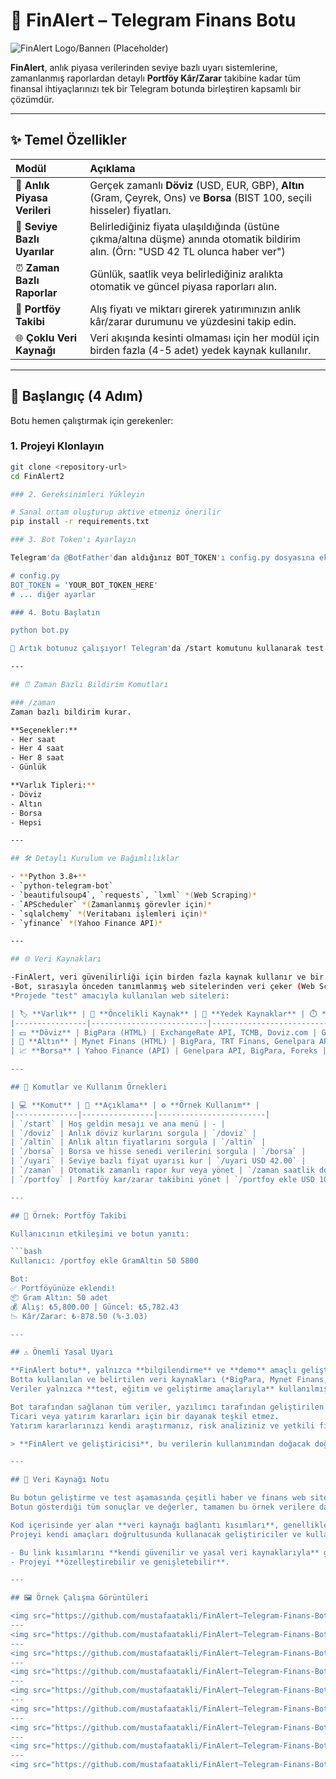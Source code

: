 # 🤖 FinAlert – Telegram Finans Botu

![FinAlert Logo/Bannerı (Placeholder)](https://via.placeholder.com/800x200?text=FinAlert+:+Telegram+Finans+Takip+Botu)

**FinAlert**, anlık piyasa verilerinden seviye bazlı uyarı sistemlerine, zamanlanmış raporlardan detaylı **Portföy Kâr/Zarar** takibine kadar tüm finansal ihtiyaçlarınızı tek bir Telegram botunda birleştiren kapsamlı bir çözümdür.

---

## ✨ Temel Özellikler

| Modül | Açıklama |
| :--- | :--- |
| 💸 **Anlık Piyasa Verileri** | Gerçek zamanlı **Döviz** (USD, EUR, GBP), **Altın** (Gram, Çeyrek, Ons) ve **Borsa** (BIST 100, seçili hisseler) fiyatları. |
| 🔔 **Seviye Bazlı Uyarılar** | Belirlediğiniz fiyata ulaşıldığında (üstüne çıkma/altına düşme) anında otomatik bildirim alın. (Örn: "USD 42 TL olunca haber ver") |
| ⏰ **Zaman Bazlı Raporlar** | Günlük, saatlik veya belirlediğiniz aralıkta otomatik ve güncel piyasa raporları alın. |
| 💼 **Portföy Takibi** | Alış fiyatı ve miktarı girerek yatırımınızın anlık kâr/zarar durumunu ve yüzdesini takip edin. |
| 🌐 **Çoklu Veri Kaynağı** | Veri akışında kesinti olmaması için her modül için birden fazla (4-5 adet) yedek kaynak kullanılır. |

---

## 🚀 Başlangıç (4 Adım)

Botu hemen çalıştırmak için gerekenler:

### 1. Projeyi Klonlayın

```bash
git clone <repository-url>
cd FinAlert2

### 2. Gereksinimleri Yükleyin

# Sanal ortam oluşturup aktive etmeniz önerilir
pip install -r requirements.txt

### 3. Bot Token'ı Ayarlayın

Telegram'da @BotFather'dan aldığınız BOT_TOKEN'ı config.py dosyasına ekleyin:

# config.py
BOT_TOKEN = 'YOUR_BOT_TOKEN_HERE' 
# ... diğer ayarlar

### 4. Botu Başlatın

python bot.py

🎉 Artık botunuz çalışıyor! Telegram'da /start komutunu kullanarak test edebilirsiniz.

---

## ⏰ Zaman Bazlı Bildirim Komutları

### /zaman
Zaman bazlı bildirim kurar.

**Seçenekler:**
- Her saat
- Her 4 saat
- Her 8 saat
- Günlük

**Varlık Tipleri:**
- Döviz
- Altın
- Borsa
- Hepsi

---

## 🛠️ Detaylı Kurulum ve Bağımlılıklar

- **Python 3.8+**
- `python-telegram-bot`
- `beautifulsoup4`, `requests`, `lxml` *(Web Scraping)*
- `APScheduler` *(Zamanlanmış görevler için)*
- `sqlalchemy` *(Veritabanı işlemleri için)*
- `yfinance` *(Yahoo Finance API)*

---

## 🌐 Veri Kaynakları

-FinAlert, veri güvenilirliği için birden fazla kaynak kullanır ve bir kaynak başarısız olduğunda otomatik olarak yedeğe geçer.
-Bot, sırasıyla önceden tanımlanmış web sitelerinden veri çeker (Web Scraping) veya belirlenmiş API'ler üzerinden bilgi alır.
*Projede "test" amacıyla kullanılan web siteleri:

| 🏷️ **Varlık** | 🥇 **Öncelikli Kaynak** | 🔁 **Yedek Kaynaklar** | ⏱️ **Güncelleme Sıklığı** |
|----------------|--------------------------|--------------------------|-----------------------------|
| 💵 **Döviz** | BigPara (HTML) | ExchangeRate API, TCMB, Doviz.com | Gerçek Zamanlı |
| 🥇 **Altın** | Mynet Finans (HTML) | BigPara, TRT Finans, Genelpara API | 1–2 Dakikada Bir |
| 📈 **Borsa** | Yahoo Finance (API) | Genelpara API, BigPara, Foreks | 15 Dakikada Bir |

---

## 💬 Komutlar ve Kullanım Örnekleri

| 💻 **Komut** | 🧩 **Açıklama** | ⚙️ **Örnek Kullanım** |
|--------------|----------------|------------------------|
| `/start` | Hoş geldin mesajı ve ana menü | - |
| `/doviz` | Anlık döviz kurlarını sorgula | `/doviz` |
| `/altin` | Anlık altın fiyatlarını sorgula | `/altin` |
| `/borsa` | Borsa ve hisse senedi verilerini sorgula | `/borsa` |
| `/uyari` | Seviye bazlı fiyat uyarısı kur | `/uyari USD 42.00` |
| `/zaman` | Otomatik zamanlı rapor kur veya yönet | `/zaman saatlik doviz` |
| `/portfoy` | Portföy kar/zarar takibini yönet | `/portfoy ekle USD 100 41.50` |

---

## 💼 Örnek: Portföy Takibi

Kullanıcının etkileşimi ve botun yanıtı:

```bash
Kullanıcı: /portfoy ekle GramAltın 50 5800

Bot:
✅ Portföyünüze eklendi!
📦 Gram Altın: 50 adet
💰 Alış: ₺5,800.00 | Güncel: ₺5,782.43
📉 Kâr/Zarar: ₺-878.50 (%-3.03)

---

## ⚠️ Önemli Yasal Uyarı

**FinAlert botu**, yalnızca **bilgilendirme** ve **demo** amaçlı geliştirilmiştir.  
Botta kullanılan ve belirtilen veri kaynakları (*BigPara, Mynet Finans, Yahoo Finance* vb.) örnek olarak gösterilmiştir ve kaynakların kullanımı **herhangi bir ticari amaç taşımamaktadır**.
Veriler yalnızca **test, eğitim ve geliştirme amaçlarıyla** kullanılmıştır.

Bot tarafından sağlanan tüm veriler, yazılımcı tarafından geliştirilen bir projenin çıktısı olup, **hiçbir şekilde yatırım tavsiyesi değildir**.  
Ticari veya yatırım kararları için bir dayanak teşkil etmez.  
Yatırım kararlarınızı kendi araştırmanız, risk analiziniz ve yetkili finans uzmanlarına danışarak vermelisiniz.  

> **FinAlert ve geliştiricisi**, bu verilerin kullanımından doğacak doğrudan veya dolaylı zararlardan **sorumlu tutulamaz**.

---

## 🔗 Veri Kaynağı Notu

Bu botun geliştirme ve test aşamasında çeşitli haber ve finans web sitelerinden **örnek veriler** kullanılmıştır.  
Botun gösterdiği tüm sonuçlar ve değerler, tamamen bu örnek verilere dayanmaktadır.

Kod içerisinde yer alan **veri kaynağı bağlantı kısımları**, genellikle **boş bırakılmış** veya **link (etiketiyle)** olarak tanımlanmıştır.  
Projeyi kendi amaçları doğrultusunda kullanacak geliştiriciler ve kullanıcılar:

- Bu link kısımlarını **kendi güvenilir ve yasal veri kaynaklarıyla** güncelleyebilir,  
- Projeyi **özelleştirebilir ve genişletebilir**.

---

## 🖼️ Örnek Çalışma Görüntüleri

<img src="https://github.com/mustafaatakli/FinAlert–Telegram-Finans-Botu/blob/main/finalertimg/Ekran%20g%C3%B6r%C3%BCnt%C3%BCs%C3%BC%202025-05-17%20114212.png" width="auto">
---
<img src="https://github.com/mustafaatakli/FinAlert–Telegram-Finans-Botu/blob/main/finalertimg/Ekran%20g%C3%B6r%C3%BCnt%C3%BCs%C3%BC%202025-05-17%20114212.png" width="auto">
---
<img src="https://github.com/mustafaatakli/FinAlert–Telegram-Finans-Botu/blob/main/finalertimg/Ekran%20g%C3%B6r%C3%BCnt%C3%BCs%C3%BC%202025-05-17%20114212.png" width="auto">
---
<img src="https://github.com/mustafaatakli/FinAlert–Telegram-Finans-Botu/blob/main/finalertimg/Ekran%20g%C3%B6r%C3%BCnt%C3%BCs%C3%BC%202025-05-17%20114212.png" width="auto">
---
<img src="https://github.com/mustafaatakli/FinAlert–Telegram-Finans-Botu/blob/main/finalertimg/Ekran%20g%C3%B6r%C3%BCnt%C3%BCs%C3%BC%202025-05-17%20114212.png" width="auto">
---
<img src="https://github.com/mustafaatakli/FinAlert–Telegram-Finans-Botu/blob/main/finalertimg/Ekran%20g%C3%B6r%C3%BCnt%C3%BCs%C3%BC%202025-05-17%20114212.png" width="auto">
---
<img src="https://github.com/mustafaatakli/FinAlert–Telegram-Finans-Botu/blob/main/finalertimg/Ekran%20g%C3%B6r%C3%BCnt%C3%BCs%C3%BC%202025-05-17%20114212.png" width="auto">
---
<img src="https://github.com/mustafaatakli/FinAlert–Telegram-Finans-Botu/blob/main/finalertimg/Ekran%20g%C3%B6r%C3%BCnt%C3%BCs%C3%BC%202025-05-17%20114212.png" width="auto">
---
<img src="https://github.com/mustafaatakli/FinAlert–Telegram-Finans-Botu/blob/main/finalertimg/Ekran%20g%C3%B6r%C3%BCnt%C3%BCs%C3%BC%202025-05-17%20114212.png" width="auto">
